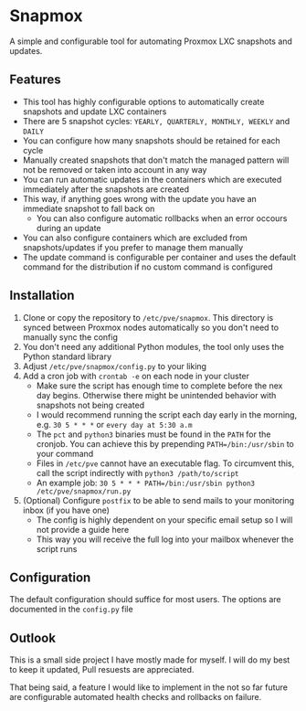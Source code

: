 # Snapmox

A simple and configurable tool for automating Proxmox LXC snapshots and updates.

## Features

- This tool has highly configurable options to automatically create snapshots and update LXC containers
- There are 5 snapshot cycles: `YEARLY, QUARTERLY, MONTHLY, WEEKLY` and `DAILY`
- You can configure how many snapshots should be retained for each cycle
- Manually created snapshots that don't match the managed pattern will not be removed or taken into account in any way
- You can run automatic updates in the containers which are executed immediately after the snapshots are created
- This way, if anything goes wrong with the update you have an immediate snapshot to fall back on
    - You can also configure automatic rollbacks when an error occours during an update
- You can also configure containers which are excluded from snapshots/updates if you prefer to manage them manually
- The update command is configurable per container and uses the default command for the distribution if no custom command is configured

## Installation

1. Clone or copy the repository to `/etc/pve/snapmox`. This directory is synced between Proxmox nodes automatically so you don't need to manually sync the config
2. You don't need any additional Python modules, the tool only uses the Python standard library
3. Adjust `/etc/pve/snapmox/config.py` to your liking
4. Add a cron job with `crontab -e` on each node in your cluster
    - Make sure the script has enough time to complete before the nex day begins. Otherwise there might be unintended behavior with snapshots not being created
    - I would recommend running the script each day early in the morning, e.g. `30 5 * * *` or `every day at 5:30 a.m`
    - The `pct` and `python3` binaries must be found in the `PATH` for the cronjob. You can achieve this by prepending `PATH=/bin:/usr/sbin` to your command
    - Files in `/etc/pve` cannot have an executable flag. To circumvent this, call the script indirectly with `python3 /path/to/script`
    - An example job: `30 5 * * * PATH=/bin:/usr/sbin python3 /etc/pve/snapmox/run.py`
5. (Optional) Configure `postfix` to be able to send mails to your monitoring inbox (if you have one)
    - The config is highly dependent on your specific email setup so I will not provide a guide here
    - This way you will receive the full log into your mailbox whenever the script runs

## Configuration

The default configuration should suffice for most users. The options are documented in the `config.py` file

## Outlook

This is a small side project I have mostly made for myself.
I will do my best to keep it updated, Pull resuests are appreciated.

That being said, a feature I would like to implement in the not so far future are configurable automated health checks and rollbacks on failure.